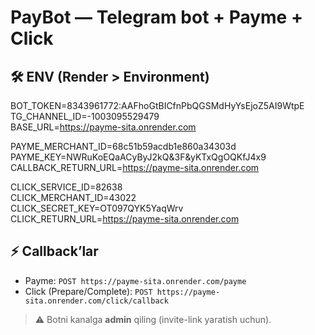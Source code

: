 # PayBot — Telegram bot + Payme + Click

## 🛠 ENV (Render > Environment)
BOT_TOKEN=8343961772:AAFhoGtBICfnPbQGSMdHyYsEjoZ5AI9WtpE  
TG_CHANNEL_ID=-1003095529479  
BASE_URL=https://payme-sita.onrender.com

PAYME_MERCHANT_ID=68c51b59acdb1e860a34303d  
PAYME_KEY=NWRuKoEQaACyByJ2kQ&3F&yKTxQgOQKfJ4x9  
CALLBACK_RETURN_URL=https://payme-sita.onrender.com

CLICK_SERVICE_ID=82638  
CLICK_MERCHANT_ID=43022  
CLICK_SECRET_KEY=OT097QYK5YaqWrv  
CLICK_RETURN_URL=https://payme-sita.onrender.com

## ⚡️ Callback’lar
- Payme: `POST https://payme-sita.onrender.com/payme`
- Click (Prepare/Complete): `POST https://payme-sita.onrender.com/click/callback`

> ⚠️ Botni kanalga **admin** qiling (invite-link yaratish uchun).
